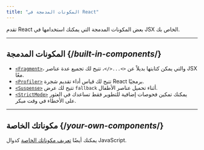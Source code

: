 ```yaml
---
title: "المكونات المدمجة في React"
---
```


<Intro>

تقدم React بعض المكونات المدمجة التي يمكنك استخدامها في JSX الخاص بك.

</Intro>

---

## المكونات المدمجة {/*built-in-components*/}

* [`<Fragment>`](/reference/react/Fragment)، والتي يمكن كتابتها بديلاً عن `<>...</>`، تتيح لك تجميع عدة عناصر JSX معًا.
* [`<Profiler>`](/reference/react/Profiler) تتيح لك قياس أداء تقديم شجرة React برمجيًا.
* [`<Suspense>`](/reference/react/Suspense) تتيح لك عرض `fallback` أثناء تحميل عناصر الأطفال.
* [`<StrictMode>`](/reference/react/StrictMode) يمكنك تمكين فحوصات إضافية للتطوير فقط تساعدك في العثور على الأخطاء في وقت مبكر.

---

## مكوناتك الخاصة {/*your-own-components*/}

يمكنك أيضًا [تعريف مكوناتك الخاصة](/learn/your-first-component) كدوال JavaScript.
